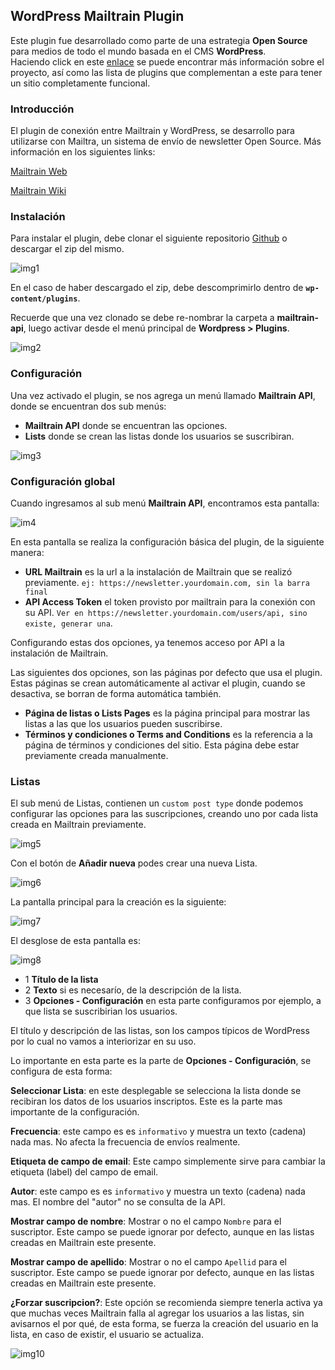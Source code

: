 ## WordPress Mailtrain Plugin


Este plugin fue desarrollado como parte de una estrategia **Open Source** para medios de todo el mundo basada en el CMS **WordPress**.  
Haciendo click en este [enlace](https://tiempoar.com.ar/proyecto-colaborativo/) se puede encontrar más información sobre el proyecto, así como las lista de plugins que complementan a este para tener un sitio completamente funcional.


### Introducción

El plugin de conexión entre Mailtrain y WordPress, se desarrollo para utilizarse con Mailtra, un sistema de envío de newsletter Open Source. Más información en los siguientes links:

[Mailtrain Web](https://mailtrain.org/)

[Mailtrain Wiki](https://github.com/Mailtrain-org/mailtrain/wiki)


### Instalación

Para instalar el plugin, debe clonar el siguiente repositorio [Github](https://bitbucket.org/genosha/ad-manager-plugin) o descargar el zip del mismo.

![img1](docs/img/img1.png)

En el caso de haber descargado el zip, debe descomprimirlo dentro de **`wp-content/plugins`**.

Recuerde que una vez clonado se debe re-nombrar la carpeta a **mailtrain-api**, luego activar desde el menú principal de **Wordpress > Plugins**.

![img2](docs/img/img2.png)


### Configuración

Una vez activado el plugin, se nos agrega un menú llamado **Mailtrain API**, donde se encuentran dos sub menús:

- **Mailtrain API** donde se encuentran las opciones.
- **Lists** donde se crean las listas donde los usuarios se suscribiran.

![img3](docs/img/img3.png)

### Configuración global

Cuando ingresamos al sub menú **Mailtrain API**, encontramos esta pantalla:

![im4](docs/img/img4.png)

En esta pantalla se realiza la configuración básica del plugin, de la siguiente manera:

- **URL Mailtrain** es la url a la instalación de Mailtrain que se realizó previamente. `ej: https://newsletter.yourdomain.com, sin la barra final`
- **API Access Token** el token provisto por mailtrain para la conexión con su API. `Ver en https://newsletter.yourdomain.com/users/api, sino existe, generar una`.

Configurando estas dos opciones, ya tenemos acceso por API a la instalación de Mailtrain.

Las siguientes dos opciones, son las páginas por defecto que usa el plugin. Estas páginas se crean automáticamente al activar el plugin, cuando se desactiva, se borran de forma automática también.

- **Página de listas o Lists Pages** es la página principal para mostrar las listas a las que los usuarios pueden suscribirse.
- **Términos y condiciones o Terms and Conditions** es la referencia a la página de términos y condiciones del sitio. Esta página debe estar previamente creada manualmente.

### Listas

El sub menú de Listas, contienen un `custom post type` donde podemos configurar las opciones para las suscripciones, creando uno por cada lista creada en Mailtrain previamente.

![img5](docs/img/img5.png)

Con el botón de **Añadir nueva** podes crear una nueva Lista.

![img6](docs/img/img6.png)

La pantalla principal para la creación es la siguiente:

![img7](docs/img/img7.png)

El desglose de esta pantalla es:

![img8](docs/img/img8.png)

- 1 **Título de la lista**
- 2 **Texto** si es necesarío, de la descripción de la lista.
- 3 **Opciones - Configuración** en esta parte configuramos por ejemplo, a que lista se suscribirian los usuarios.

El título y descripción de las listas, son los campos típicos de WordPress por lo cual no vamos a interiorizar en su uso.

Lo importante en esta parte es la parte de **Opciones - Configuración**, se configura de esta forma:

**Seleccionar Lista**: en este desplegable se selecciona la lista donde se recibiran los datos de los usuarios inscriptos. Este es la parte mas importante de la configuración.

**Frecuencia**: este campo es es `informativo` y muestra un texto (cadena) nada mas. No afecta la frecuencia de envíos realmente.

**Etiqueta de campo de email**: Este campo simplemente sirve para cambiar la etiqueta (label) del campo de email.

**Autor**: este campo es es `informativo` y muestra un texto (cadena) nada mas. El nombre del "autor" no se consulta de la API.

**Mostrar campo de nombre**: Mostrar o no el campo `Nombre` para el suscriptor. Este campo se puede ignorar por defecto, aunque en las listas creadas en Mailtrain este presente.

**Mostrar campo de apellido**: Mostrar o no el campo `Apellid` para el suscriptor. Este campo se puede ignorar por defecto, aunque en las listas creadas en Mailtrain este presente.

**¿Forzar suscripcion?**: Este opción se recomienda siempre tenerla activa ya que muchas veces Mailtrain falla al agregar los usuarios a las listas, sin avisarnos el por qué, de esta forma, se fuerza la creación del usuario en la lista, en caso de existir, el usuario se actualiza.

![img10](docs/img/img10.png)